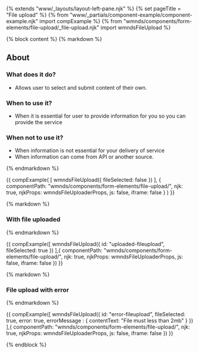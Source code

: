 {% extends "www/_layouts/layout-left-pane.njk" %}
{% set pageTitle = "File upload" %}
{% from "www/_partials/component-example/component-example.njk" import compExample %}
{% from "wmnds/components/form-elements/file-upload/_file-upload.njk" import wmndsFileUpload %}

{% block content %}
{% markdown %}

## About

### What does it do?

- Allows user to select and submit content of their own.

### When to use it?

- When it is essential for user to provide information for you so you can provide the service

### When not to use it?

- When information is not essential for your delivery of service
- When information can come from API or another source.

{% endmarkdown %}

{{
compExample(
    [
      wmndsFileUpload({
        fileSelected: false
      })
    ],
    {
      componentPath: "wmnds/components/form-elements/file-upload/",
      njk: true,
      njkProps: wmndsFileUploaderProps,
      js: false,
      iframe: false
    }
)
}}

{% markdown %}

### With file uploaded

{% endmarkdown %}

{{
    compExample([
      wmndsFileUpload({
        id: "uploaded-fileupload",
        fileSelected: true
      })
    ],{
      componentPath: "wmnds/components/form-elements/file-upload/",
      njk: true,
      njkProps: wmndsFileUploaderProps,
      js: false,
      iframe: false
    })
}}

{% markdown %}

### File upload with error

{% endmarkdown %}

{{
    compExample([
      wmndsFileUpload({
        id: "error-fileupload",
        fileSelected: true,
        error: true,
        errorMessage : {
          contentText: "File must less than 2mb"
        }
      })
    ],{
      componentPath: "wmnds/components/form-elements/file-upload/",
      njk: true,
      njkProps: wmndsFileUploaderProps,
      js: false,
      iframe: false
    })
}}

{% endblock %}
